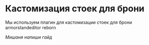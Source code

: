 # Кастомизация стоек для брони

Мы используем плагин для кастомизации стоек для брони armorstandeditor reborn

*Мишаня напиши гайд*